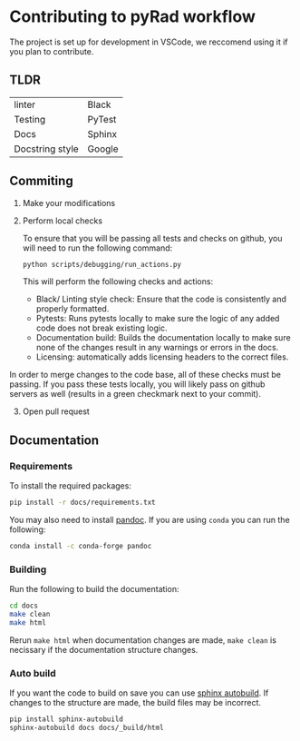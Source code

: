 # Contributing to pyRad workflow

The project is set up for development in VSCode, we reccomend using it if you plan to contribute.

## TLDR

|   |   |
|---|---|
| linter | Black |
| Testing | PyTest |
| Docs | Sphinx |
| Docstring style | Google |

## Commiting

1. Make your modifications
2. Perform local checks
   
   To ensure that you will be passing all tests and checks on github, you will need to run the following command:

   ```bash
   python scripts/debugging/run_actions.py
   ```

   This will perform the following checks and actions:
   - Black/ Linting style check: Ensure that the code is consistently and properly formatted. 
   - Pytests: Runs pytests locally to make sure the logic of any added code does not break existing logic.
   - Documentation build: Builds the documentation locally to make sure none of the changes result in any warnings or errors in the docs.
   - Licensing: automatically adds licensing headers to the correct files.
  
  In order to merge changes to the code base, all of these checks must be passing. If you pass these tests locally, you will likely pass on github servers as well (results in a green checkmark next to your commit).

3. Open pull request

## Documentation

### Requirements

To install the required packages:

```bash
pip install -r docs/requirements.txt
```

You may also need to install [pandoc](https://pandoc.org/). If you are using `conda` you can run the following:

```bash
conda install -c conda-forge pandoc
```

### Building

Run the following to build the documentation:

```bash
cd docs
make clean
make html
```

Rerun `make html` when documentation changes are made, `make clean` is necissary if the documentation structure changes.

### Auto build

If you want the code to build on save you can use [sphinx autobuild](https://github.com/executablebooks/sphinx-autobuild). If changes to the structure are made, the build files may be incorrect.

```bash
pip install sphinx-autobuild
sphinx-autobuild docs docs/_build/html
```
